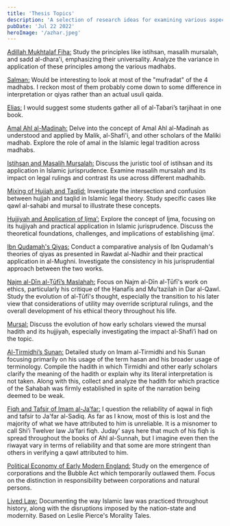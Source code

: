 ```yaml
---
title: 'Thesis Topics'
description: 'A selection of research ideas for examining various aspects of Islamic jurisprudence and historical legal studies. Topics include the application of principles like istihsan and masalih mursalah, the role of Amal Ahl al-Madinah, and comparative analyses of influential scholars and texts. These are topics I plan to write about, and others are welcome to explore and build upon them as well.'
pubDate: 'Jul 22 2022'
heroImage: '/azhar.jpeg'
---
```


<u>Adillah Mukhtalaf Fiha:</u> Study the principles like istihsan, masalih mursalah, and sadd al-dhara'i, emphasizing their universality. Analyze the variance in application of these principles among the various madhabs. 

<u>Salman:</u> Would be interesting to look at most of the "mufradat" of the 4 madhabs. I reckon most of them probably come down to some difference in interpretation or qiyas rather than an actual usuli qaida.

<u>Elias:</u> I would suggest some students gather all of al-Tabari’s tarjihaat in one book.

<u>Amal Ahl al-Madinah:</u> Delve into the concept of Amal Ahl al-Madinah as understood and applied by Malik, al-Shafi'i, and other scholars of the Maliki madhab. Explore the role of amal in the Islamic legal tradition across madhabs.

<u>Istihsan and Masalih Mursalah:</u> Discuss the juristic tool of istihsan and its application in Islamic jurisprudence. Examine masalih mursalah and its impact on legal rulings and contrast its use across different madhahib.

<u>Mixing of Hujjah and Taqlid:</u> Investigate the intersection and confusion between hujjah and taqlid in Islamic legal theory. Study specific cases like qawl al-sahabi and mursal to illustrate these concepts.

<u>Hujjiyah and Application of Ijma’:</u> Explore the concept of Ijma, focusing on its hujjiyah and practical application in Islamic jurisprudence. Discuss the theoretical foundations, challenges, and implications of establishing ijma’.

<u>Ibn Qudamah's Qiyas:</u> Conduct a comparative analysis of Ibn Qudamah's theories of qiyas as presented in Rawdat al-Nadhir and their practical application in al-Mughni. Investigate the consistency in his jurisprudential approach between the two works.

<u>Najm al-Dīn al-Ṭūfī’s Maslahah:</u> Focus on Najm al-Dīn al-Ṭūfī's work on ethics, particularly his critique of the Ḥanafīs and Mu’tazilah in Dar al-Qawl. Study the evolution of al-Ṭūfī's thought, especially the transition to his later view that considerations of utility may override scriptural rulings, and the overall development of his ethical theory throughout his life.

<u>Mursal:</u> Discuss the evolution of how early scholars viewed the mursal hadith and its hujjiyah, especially investigating the impact al-Shafi’i had on the topic.

<u>Al-Tirmidhi’s Sunan:</u> Detailed study on Imam al-Tirmidhi and his Sunan focusing primarily on his usage of the term hasan and his broader usage of terminology. Compile the hadith in which Tirmidhi and other early scholars clarify the meaning of the hadith or explain why its literal interpretation is not taken. Along with this, collect and analyze the hadith for which practice of the Sahabah was firmly established in spite of the narration being deemed to be weak.

<u>Fiqh and Tafsir of Imam al-Ja’far:</u> I question the reliability of aqwal in fiqh and tafsir to Ja'far al-Sadiq. As far as I know, most of this is lost and the majority of what we have attributed to him is unreliable. It is a misnomer to call Shi’i Twelver law Ja’fari fiqh. Juday’ says here that much of his fiqh is spread throughout the books of Ahl al-Sunnah, but I imagine even then the riwayat vary in terms of reliability and that some are more stringent than others in verifying a qawl attributed to him.

<u>Political Economy of Early Modern England:</u> Study on the emergence of corporations and the Bubble Act which temporarily outlawed them. Focus on the distinction in responsibility between corporations and natural persons.

<u>Lived Law:</u> Documenting the way Islamic law was practiced throughout history, along with the disruptions imposed by the nation-state and modernity. Based on Leslie Pierce's Morality Tales. 